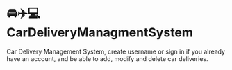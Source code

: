 # 🚘✈️💻 CarDeliveryManagmentSystem
Car Delivery Management System, create username or sign in if you already have an account, and be able to add, modify and delete car deliveries.
